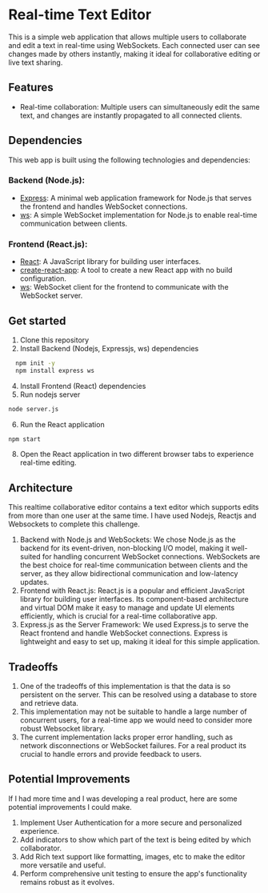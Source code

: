 # Real-time Text Editor

This is a simple web application that allows multiple users to collaborate and edit a text in real-time using WebSockets. Each connected user can see changes made by others instantly, making it ideal for collaborative editing or live text sharing.

## Features

- Real-time collaboration: Multiple users can simultaneously edit the same text, and changes are instantly propagated to all connected clients.

## Dependencies

This web app is built using the following technologies and dependencies:

### Backend (Node.js):

- [Express](https://www.npmjs.com/package/express): A minimal web application framework for Node.js that serves the frontend and handles WebSocket connections.
- [ws](https://www.npmjs.com/package/ws): A simple WebSocket implementation for Node.js to enable real-time communication between clients.

### Frontend (React.js):

- [React](https://reactjs.org/): A JavaScript library for building user interfaces.
- [create-react-app](https://create-react-app.dev/): A tool to create a new React app with no build configuration.
- [ws](https://www.npmjs.com/package/ws): WebSocket client for the frontend to communicate with the WebSocket server.

## Get started

1. Clone this repository
2. Install Backend (Nodejs, Expressjs, ws) dependencies
```bash
  npm init -y
  npm install express ws
```
4. Install Frontend (React) dependencies
5. Run nodejs server

```bash
node server.js
```
6. Run the React application
```bash
npm start
```
8. Open the React application in two different browser tabs to experience real-time editing.

## Architecture
This realtime collaborative editor contains a text editor which supports edits from more than one user at the same time. I have used Nodejs, Reactjs and Websockets to complete this challenge. 

1. Backend with Node.js and WebSockets: We chose Node.js as the backend for its event-driven, non-blocking I/O model, making it well-suited for handling concurrent WebSocket connections. WebSockets are the best choice for real-time communication between clients and the server, as they allow bidirectional communication and low-latency updates.
2. Frontend with React.js: React.js is a popular and efficient JavaScript library for building user interfaces. Its component-based architecture and virtual DOM make it easy to manage and update UI elements efficiently, which is crucial for a real-time collaborative app.
3. Express.js as the Server Framework: We used Express.js to serve the React frontend and handle WebSocket connections. Express is lightweight and easy to set up, making it ideal for this simple application.

## Tradeoffs
1. One of the tradeoffs of this implementation is that the data is so persistent on the server. This can be resolved using a database to store and retrieve data.
2. This implementation may not be suitable to handle a large number of concurrent users, for a real-time app we would need to consider more robust Websocket library.
3. The current implementation lacks proper error handling, such as network disconnections or WebSocket failures. For a real product its crucial to handle errors and provide feedback to users.

## Potential Improvements 
If I had more time and I was developing a real product, here are some potential improvements I could make.
1. Implement User Authentication for a more secure and personalized experience.
2. Add indicators to show which part of the text is being edited by which collaborator.
3. Add Rich text support like formatting, images, etc to make the editor more versatile and useful.
4. Perform comprehensive unit testing to ensure the app's functionality remains robust as it evolves.


